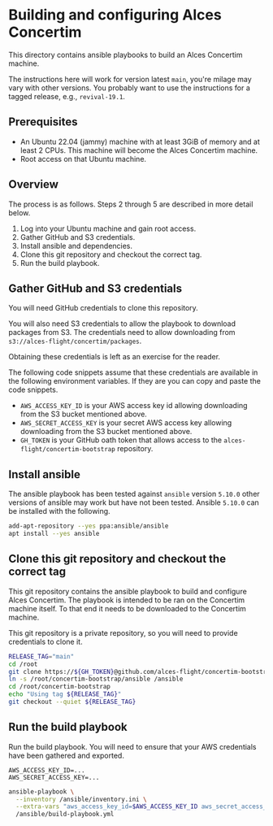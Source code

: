 # Building and configuring Alces Concertim

This directory contains ansible playbooks to build an Alces Concertim machine.

The instructions here will work for version latest `main`, you're milage may
vary with other versions.  You probably want to use the instructions for a
tagged release, e.g., `revival-19.1`.

## Prerequisites

* An Ubuntu 22.04 (jammy) machine with at least 3GiB of memory and at least 2
  CPUs.  This machine will become the Alces Concertim machine.
* Root access on that Ubuntu machine.

## Overview

The process is as follows.  Steps 2 through 5 are described in more detail
below.

1. Log into your Ubuntu machine and gain root access.
2. Gather GitHub and S3 credentials.
3. Install ansible and dependencies.
4. Clone this git repository and checkout the correct tag.
5. Run the build playbook.

## Gather GitHub and S3 credentials

You will need GitHub credentials to clone this repository.

You will also need S3 credentials to allow the playbook to download packages
from S3.  The credentials need to allow downloading from
`s3://alces-flight/concertim/packages`.

Obtaining these credentials is left as an exercise for the reader.

The following code snippets assume that these credentials are available in the
following environment variables.  If they are you can copy and paste the code
snippets.

* `AWS_ACCESS_KEY_ID` is your AWS access key id allowing downloading from
  the S3 bucket mentioned above.
* `AWS_SECRET_ACCESS_KEY` is your secret AWS access key allowing downloading
  from the S3 bucket mentioned above.
* `GH_TOKEN` is your GitHub oath token that allows access to the
  `alces-flight/concertim-bootstrap` repository.


## Install ansible

The ansible playbook has been tested against `ansible` version `5.10.0` other
versions of ansible may work but have not been tested.  Ansible `5.10.0` can
be installed with the following.

```bash
add-apt-repository --yes ppa:ansible/ansible
apt install --yes ansible
```


## Clone this git repository and checkout the correct tag

This git repository contains the ansible playbook to build and configure Alces
Concertim.  The playbook is intended to be ran on the Concertim machine itself.
To that end it needs to be downloaded to the Concertim machine.

This git repository is a private repository, so you will need to provide
credentials to clone it.

```bash
RELEASE_TAG="main"
cd /root
git clone https://${GH_TOKEN}@github.com/alces-flight/concertim-bootstrap.git
ln -s /root/concertim-bootstrap/ansible /ansible
cd /root/concertim-bootstrap
echo "Using tag ${RELEASE_TAG}"
git checkout --quiet ${RELEASE_TAG}
```

## Run the build playbook

Run the build playbook. You will need to ensure that your AWS credentials have
been gathered and exported.

```
AWS_ACCESS_KEY_ID=...
AWS_SECRET_ACCESS_KEY=...
```

```bash
ansible-playbook \
  --inventory /ansible/inventory.ini \
  --extra-vars "aws_access_key_id=$AWS_ACCESS_KEY_ID aws_secret_access_key=$AWS_SECRET_ACCESS_KEY" \
  /ansible/build-playbook.yml
```
